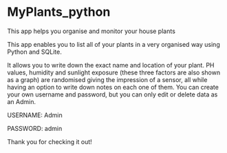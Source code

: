 # MyPlants_python
 This app helps you organise and monitor your house plants

This app enables you to list all of your plants in a very organised way using Python and SQLite.<p>
It allows you to write down the exact name and location of your plant. PH values, humidity and sunlight exposure (these three factors are also shown as a graph) are randomised giving the impression of a sensor, all while having an option to write down notes on each one of them. 
You can create your own username and password, but you can only edit or delete data as an Admin.<p>
USERNAME: Admin<p>
PASSWORD: admin<p>
Thank you for checking it out!
